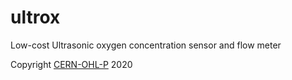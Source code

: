 # ultrox
Low-cost Ultrasonic oxygen concentration sensor and flow meter 

Copyright [CERN-OHL-P](https://ohwr.org/project/cernohl/wikis/uploads/5a639eaec042c5584104afdbc9350245/cern_ohl_p_v2.txt) 2020

